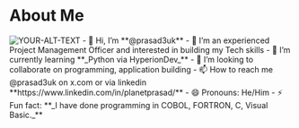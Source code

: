 # About Me
<picture>
 <source media="(prefers-color-scheme: dark)" srcset="https://www.freewebheaders.com/wp-content/gallery/clouds-sky/clouds-sky-header-2067-1024x300.jpg">
 <source media="(prefers-color-scheme: light)" srcset="https://www.freewebheaders.com/wp-content/gallery/clouds-sky/clouds-sky-header-2057-1024x300.jpg">
 <img alt="YOUR-ALT-TEXT" src="https://www.freewebheaders.com/wp-content/gallery/clouds-sky/clouds-sky-header-2047-1024x300.jpg">
</picture>
- 👋 Hi, I’m **@prasad3uk**
- 👀 I’m an experienced Project Management Officer and interested in building my Tech skills
- 🌱 I’m currently learning **_Python via HyperionDev_**
- 💞️ I’m looking to collaborate on programming, application building
- 📫 How to reach me @prasad3uk on x.com or via linkedin **https://www.linkedin.com/in/planetprasad/**
- 😄 Pronouns: He/Him
- ⚡ Fun fact: **_I have done programming in COBOL, FORTRON, C, Visual Basic._**

<!---
prasad3uk/prasad3uk is a ✨ special ✨ repository because its `README.md` (this file) appears on your GitHub profile.
You can click the Preview link to take a look at your changes.
--->

